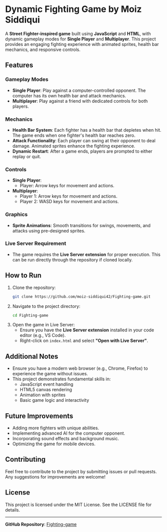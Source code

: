 # Dynamic Fighting Game by Moiz Siddiqui

A **Street Fighter-inspired game** built using **JavaScript** and **HTML**, with dynamic gameplay modes for **Single Player** and **Multiplayer**. This project provides an engaging fighting experience with animated sprites, health bar mechanics, and responsive controls.

## **Features**

### **Gameplay Modes**
- **Single Player**: Play against a computer-controlled opponent. The computer has its own health bar and attack mechanics.
- **Multiplayer**: Play against a friend with dedicated controls for both players.

### **Mechanics**
- **Health Bar System**: Each fighter has a health bar that depletes when hit. The game ends when one fighter's health bar reaches zero.
- **Attack Functionality**: Each player can swing at their opponent to deal damage. Animated sprites enhance the fighting experience.
- **Dynamic Restart**: After a game ends, players are prompted to either replay or quit.

### **Controls**
- **Single Player**:
  - Player: Arrow keys for movement and actions.
- **Multiplayer**:
  - Player 1: Arrow keys for movement and actions.
  - Player 2: WASD keys for movement and actions.

### **Graphics**
- **Sprite Animations**: Smooth transitions for swings, movements, and attacks using pre-designed sprites.

### **Live Server Requirement**
- The game requires the **Live Server extension** for proper execution. This can be run directly through the repository if cloned locally.

## **How to Run**
1. Clone the repository:
   ```bash
   git clone https://github.com/moiz-siddiqui42/Fighting-game.git
   ```
2. Navigate to the project directory:
   ```bash
   cd Fighting-game
   ```
3. Open the game in Live Server:
   - Ensure you have the **Live Server extension** installed in your code editor (e.g., VS Code).
   - Right-click on `index.html` and select **"Open with Live Server"**.

## **Additional Notes**
- Ensure you have a modern web browser (e.g., Chrome, Firefox) to experience the game without issues.
- This project demonstrates fundamental skills in:
  - JavaScript event handling
  - HTML5 canvas rendering
  - Animation with sprites
  - Basic game logic and interactivity

## **Future Improvements**
- Adding more fighters with unique abilities.
- Implementing advanced AI for the computer opponent.
- Incorporating sound effects and background music.
- Optimizing the game for mobile devices.

## **Contributing**
Feel free to contribute to the project by submitting issues or pull requests. Any suggestions for improvements are welcome!

## **License**
This project is licensed under the MIT License. See the LICENSE file for details.

---

**GitHub Repository**: [Fighting-game](https://github.com/moiz-siddiqui42/Fighting-game.git)
